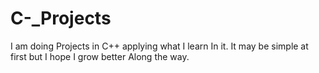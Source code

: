 # C-_Projects
I am doing Projects in C++ applying what I learn In it. It may be simple at first but I hope I grow better Along the way.
